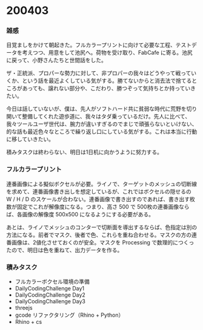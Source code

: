 # 200403  

### 雑感  

目覚ましをかけて朝起きた。フルカラープリントに向けて必要な工程、テストデータを考えつつ、用意をして池尻へ。荷物を受け取り、FabCafe に寄る。池尻に戻って、小野さんたちと世間話をした。  

ザ・正統派、プロパーな勢力に対して、非プロパーの我々はどうやって戦っていくか、という話を最近よくしている気がする。勝てないからと消去法で捨てるところがあっても、譲れない部分や、こだわり、勝つぞって気持ちとか持っていきたい。  

今日は話していないが、僕は、先人がソフトハード共に貧弱な時代に荒野を切り開いて整備してくれた遊歩道に、我々はタダ乗っているだけ。先人に比べて、我々ツールユーザ世代は、腕力が違いすぎるのでまじで頑張らないといけない、的な話も最近色々なところで繰り返し口にしている気がする。これは本当に行動に移していきたい。  

積みタスクは終わらない、明日は1日机に向かうように努力する。  

### フルカラープリント  

連番画像による擬似ボクセルが必要。ライノで、ターゲットのメッシュの切断線を求めて、連番画像書き出しを想定しているが、これではボクセルの隠せるの W / H / D のスケールが合わない。連番画像で書き出すのであれば、書き出す枚数が固定でこれが解像度になる。つまり、高さ 500 で 500枚の連番画像ならば、各画像の解像度 500x500 になるようにする必要がある。  

あとは、ライノでメッシュのコンターで切断面を導出するならば、色指定は別の方法になる。前者でマスク、後者で色、これらを重ね合わせる。マスクの方の連番画像は、2値化させておくのが安全。マスクを Processing で数理的につくったので、明日は色を重ねて、出力データを作る。  

### 積みタスク  

- フルカラーボクセル環境の準備  
- DailyCodingChallenge Day1  
- DailyCodingChallenge Day2  
- DailyCodingChallenge Day3  
- threejs  
- gcode リファクタリング（Rhino + Python）  
- Rhino + cs  